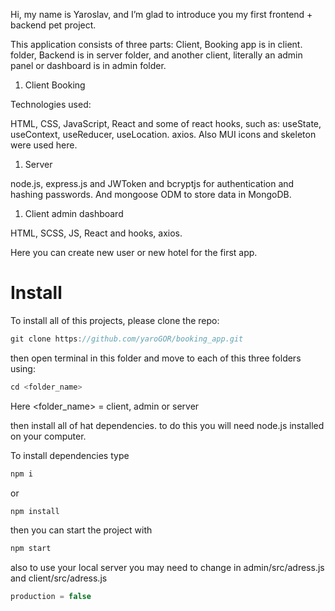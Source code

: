 Hi, my name is Yaroslav, and I’m glad to introduce you my first frontend + backend pet project. 

This application consists of three parts: Client, Booking app is in client. folder, Backend is in server folder, and another client, literally an admin panel or dashboard is in admin folder. 

1. Client Booking

Technologies used:

HTML, CSS, JavaScript, React and some of react hooks, such as: useState, useContext, useReducer, useLocation. axios. Also MUI icons and skeleton were used here.

1. Server

node.js, express.js and JWToken and bcryptjs for authentication and hashing passwords. And mongoose ODM to store data in MongoDB.

1. Client admin dashboard

HTML, SCSS, JS, React and hooks, axios.

Here you can create new user or new hotel for the first app.

# Install

To install all of this projects, please clone the repo:

  

```jsx
git clone https://github.com/yaroGOR/booking_app.git
```

then open terminal in this folder and move to each of this three  folders using:

 

```jsx
cd <folder_name>
```

Here <folder_name> = client, admin or server

then install all of hat dependencies. to do this you will need  node.js  installed on your computer.

To install dependencies type 

```jsx
npm i 
```

or

```jsx
npm install
```

then you can start the project with 

```jsx
npm start
```

also to use your local server you may need to change in admin/src/adress.js and client/src/adress.js

```jsx
production = false
```
